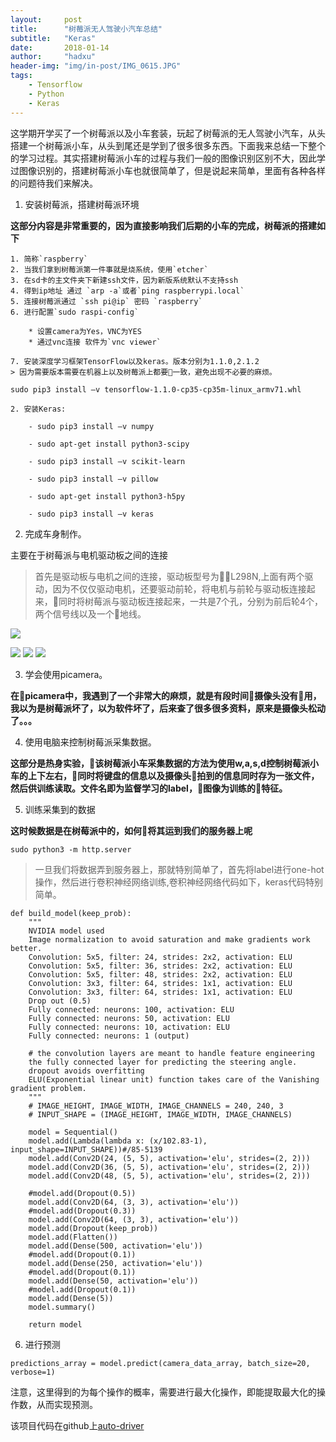 ```yaml
---
layout:     post
title:      "树莓派无人驾驶小汽车总结"
subtitle:   "Keras"
date:       2018-01-14
author:     "hadxu"
header-img: "img/in-post/IMG_0615.JPG"
tags:
    - Tensorflow
    - Python
    - Keras
---
```


这学期开学买了一个树莓派以及小车套装，玩起了树莓派的无人驾驶小汽车，从头搭建一个树莓派小车，从头到尾还是学到了很多很多东西。下面我来总结一下整个的学习过程。其实搭建树莓派小车的过程与我们一般的图像识别区别不大，因此学过图像识别的，搭建树莓派小车也就很简单了，但是说起来简单，里面有各种各样的问题待我们来解决。

1. 安装树莓派，搭建树莓派环境

**这部分内容是非常重要的，因为直接影响我们后期的小车的完成，树莓派的搭建如下**

    1. 简称`raspberry`
    2. 当我们拿到树莓派第一件事就是烧系统，使用`etcher`
    3. 在sd卡的主文件夹下新建ssh文件，因为新版系统默认不支持ssh
    4. 得到ip地址 通过 `arp -a`或者`ping raspberrypi.local`
    5. 连接树莓派通过 `ssh pi@ip` 密码 `raspberry`
    6. 进行配置`sudo raspi-config`
        
        * 设置camera为Yes，VNC为YES
        * 通过vnc连接 软件为`vnc viewer`

    7. 安装深度学习框架TensorFlow以及keras。版本分别为1.1.0,2.1.2
    > 因为需要版本需要在机器上以及树莓派上都要一致，避免出现不必要的麻烦。

```
sudo pip3 install –v tensorflow-1.1.0-cp35-cp35m-linux_armv71.whl

2. 安装Keras:

    - sudo pip3 install –v numpy

    - sudo apt-get install python3-scipy

    - sudo pip3 install –v scikit-learn

    - sudo pip3 install –v pillow

    - sudo apt-get install python3-h5py

    - sudo pip3 install –v keras
```

2. 完成车身制作。

主要在于树莓派与电机驱动板之间的连接

> 首先是驱动板与电机之间的连接，驱动板型号为L298N,上面有两个驱动，因为不仅仅驱动电机，还要驱动前轮，将电机与前轮与驱动板连接起来，同时将树莓派与驱动板连接起来，一共是7个孔，分别为前后轮4个，两个信号线以及一个地线。

![](/img/IMG_0615.JPG)

![](/img/IMG_0616.JPG)
![](/img/IMG_0617.JPG)
![](/img/IMG_0618.JPG)


3. 学会使用picamera。

**在picamera中，我遇到了一个非常大的麻烦，就是有段时间摄像头没有用，我以为是树莓派坏了，以为软件坏了，后来查了很多很多资料，原来是摄像头松动了。。。**

4. 使用电脑来控制树莓派采集数据。

**这部分是热身实验，该树莓派小车采集数据的方法为使用w,a,s,d控制树莓派小车的上下左右，同时将键盘的信息以及摄像头拍到的信息同时存为一张文件，然后供训练读取。文件名即为监督学习的label，图像为训练的特征。**

5. 训练采集到的数据

**这时候数据是在树莓派中的，如何将其运到我们的服务器上呢**

```
sudo python3 -m http.server
```

> 一旦我们将数据弄到服务器上，那就特别简单了，首先将label进行one-hot操作，然后进行卷积神经网络训练,卷积神经网络代码如下，keras代码特别简单。

```
def build_model(keep_prob):
    """
    NVIDIA model used
    Image normalization to avoid saturation and make gradients work better.
    Convolution: 5x5, filter: 24, strides: 2x2, activation: ELU
    Convolution: 5x5, filter: 36, strides: 2x2, activation: ELU
    Convolution: 5x5, filter: 48, strides: 2x2, activation: ELU
    Convolution: 3x3, filter: 64, strides: 1x1, activation: ELU
    Convolution: 3x3, filter: 64, strides: 1x1, activation: ELU
    Drop out (0.5)
    Fully connected: neurons: 100, activation: ELU
    Fully connected: neurons: 50, activation: ELU
    Fully connected: neurons: 10, activation: ELU
    Fully connected: neurons: 1 (output)

    # the convolution layers are meant to handle feature engineering
    the fully connected layer for predicting the steering angle.
    dropout avoids overfitting
    ELU(Exponential linear unit) function takes care of the Vanishing gradient problem. 
    """
    # IMAGE_HEIGHT, IMAGE_WIDTH, IMAGE_CHANNELS = 240, 240, 3
    # INPUT_SHAPE = (IMAGE_HEIGHT, IMAGE_WIDTH, IMAGE_CHANNELS)
    
    model = Sequential()
    model.add(Lambda(lambda x: (x/102.83-1), input_shape=INPUT_SHAPE))#/85-5139
    model.add(Conv2D(24, (5, 5), activation='elu', strides=(2, 2)))
    model.add(Conv2D(36, (5, 5), activation='elu', strides=(2, 2)))
    model.add(Conv2D(48, (5, 5), activation='elu', strides=(2, 2)))

    #model.add(Dropout(0.5))
    model.add(Conv2D(64, (3, 3), activation='elu'))
    #model.add(Dropout(0.3))
    model.add(Conv2D(64, (3, 3), activation='elu'))
    model.add(Dropout(keep_prob))
    model.add(Flatten())
    model.add(Dense(500, activation='elu'))
    #model.add(Dropout(0.1))
    model.add(Dense(250, activation='elu'))
    #model.add(Dropout(0.1))
    model.add(Dense(50, activation='elu'))
    #model.add(Dropout(0.1))
    model.add(Dense(5))
    model.summary()

    return model
```

6. 进行预测

```
predictions_array = model.predict(camera_data_array, batch_size=20, verbose=1)
```
注意，这里得到的为每个操作的概率，需要进行最大化操作，即能提取最大化的操作数，从而实现预测。

该项目代码在github上[auto-driver](https://github.com/HadXu/auto-drive)

